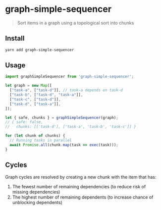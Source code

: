 # graph-simple-sequencer

> Sort items in a graph using a topological sort into chunks

## Install

```sh
yarn add graph-simple-sequencer
```

## Usage

```js
import graphSimpleSequencer from 'graph-simple-sequencer';

let graph = new Map([
  ["task-a", ["task-d"]], // task-a depends on task-d
  ["task-b", ["task-d", "task-a"]],
  ["task-c", ["task-d"]],
  ["task-d", ["task-a"]],
]);

let { safe, chunks } = graphSimpleSequencer(graph);
// { safe: false,
//   chunks: [['task-d'], ['task-a', 'task-b', 'task-c']] }

for (let chunk of chunks) {
  // Running tasks in parallel
  await Promise.all(chunk.map(task => exec(task)));
}
```

## Cycles

Graph cycles are resolved by creating a new chunk with the item that has:

1. The fewest number of remaining dependencies (to reduce risk of missing dependencies)
2. The highest number of remaining dependents (to increase chance of unblocking dependents)
